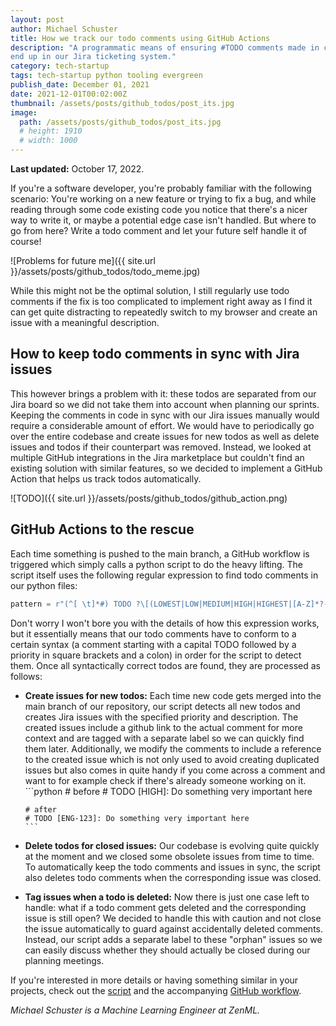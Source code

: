 ```yaml
---
layout: post
author: Michael Schuster
title: How we track our todo comments using GitHub Actions
description: "A programmatic means of ensuring #TODO comments made in code also
end up in our Jira ticketing system."
category: tech-startup
tags: tech-startup python tooling evergreen
publish_date: December 01, 2021
date: 2021-12-01T00:02:00Z
thumbnail: /assets/posts/github_todos/post_its.jpg
image:
  path: /assets/posts/github_todos/post_its.jpg
  # height: 1910
  # width: 1000
---
```


**Last updated:** October 17, 2022.

If you're a software developer, you're probably familiar with the following
scenario: You're working on a new feature or trying to fix a bug, and while
reading through some code existing code you notice that there's a nicer way to
write it, or maybe a potential edge case isn't handled. But where to go from
here? Write a todo comment and let your future self handle it of course!

![Problems for future me]({{ site.url }}/assets/posts/github_todos/todo_meme.jpg)

While this might not be the optimal solution, I still regularly use todo
comments if the fix is too complicated to implement right away as I find it can
get quite distracting to repeatedly switch to my browser and create an issue
with a meaningful description.

## How to keep todo comments in sync with Jira issues

This however brings a problem with it: these todos are separated from our Jira
board so we did not take them into account when planning our sprints. Keeping
the comments in code in sync with our Jira issues manually would require a
considerable amount of effort. We would have to periodically go over the entire
codebase and create issues for new todos as well as delete issues and todos if
their counterpart was removed. Instead, we looked at multiple GitHub
integrations in the Jira marketplace but couldn't find an existing solution with
similar features, so we decided to implement a GitHub Action that helps us track
todos automatically.

![TODO]({{ site.url }}/assets/posts/github_todos/github_action.png)

## GitHub Actions to the rescue

Each time something is pushed to the main branch, a GitHub workflow is triggered
which simply calls a python script to do the heavy lifting. The script itself
uses the following regular expression to find todo comments in our python files:

```python
pattern = r"(^[ \t]*#) TODO ?\[(LOWEST|LOW|MEDIUM|HIGH|HIGHEST|[A-Z]*?-[0-9]*?)\]:(.*$\n(\1 {2}.*$\n)*)"
```

Don't worry I won't bore you with the details of how this expression works, but
it essentially means that our todo comments have to conform to a certain syntax
(a comment starting with a capital TODO followed by a priority in square
brackets and a colon) in order for the script to detect them. Once all
syntactically correct todos are found, they are processed as follows:

- **Create issues for new todos:** Each time new code gets merged into the main
  branch of our repository, our script detects all new todos and creates Jira
  issues with the specified priority and description. The created issues include
  a github link to the actual comment for more context and are tagged with a
  separate label so we can quickly find them later. Additionally, we modify the
  comments to include a reference to the created issue which is not only used to
  avoid creating duplicated issues but also comes in quite handy if you come
  across a comment and want to for example check if there's already someone
  working on it. ```python # before # TODO [HIGH]: Do something very important
  here

      # after
      # TODO [ENG-123]: Do something very important here
      ```

- **Delete todos for closed issues:** Our codebase is evolving quite quickly at
  the moment and we closed some obsolete issues from time to time. To
  automatically keep the todo comments and issues in sync, the script also
  deletes todo comments when the corresponding issue was closed.

- **Tag issues when a todo is deleted:** Now there is just one case left to
  handle: what if a todo comment gets deleted and the corresponding issue is
  still open? We decided to handle this with caution and not close the issue
  automatically to guard against accidentally deleted comments. Instead, our
  script adds a separate label to these "orphan" issues so we can easily discuss
  whether they should actually be closed during our planning meetings.

If you're interested in more details or having something similar in your
projects, check out the
[script](https://github.com/zenml-io/zenml/blob/f5e7f688e102db80d87a6d4ba4513fcff84a242d/scripts/update_todos.py)
and the accompanying
[GitHub workflow](https://github.com/zenml-io/zenml/blob/f5e7f688e102db80d87a6d4ba4513fcff84a242d/.github/workflows/update_todos.yml).

_Michael Schuster is a Machine Learning Engineer at ZenML._
